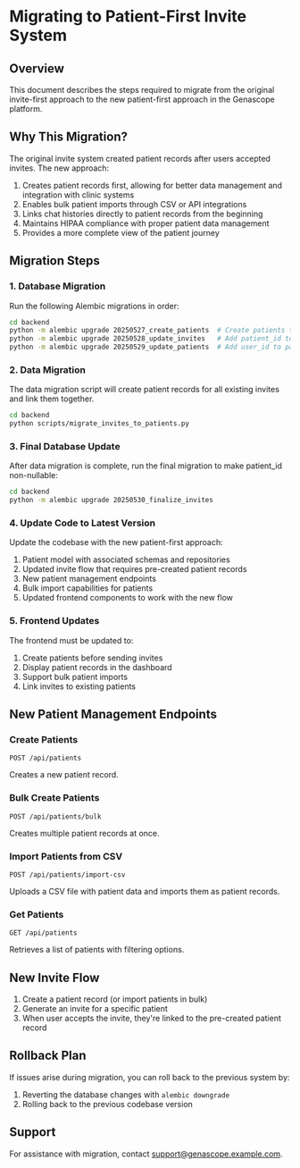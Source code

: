 # Migrating to Patient-First Invite System

## Overview

This document describes the steps required to migrate from the original invite-first approach to the new patient-first approach in the Genascope platform.

## Why This Migration?

The original invite system created patient records after users accepted invites. The new approach:

1. Creates patient records first, allowing for better data management and integration with clinic systems
2. Enables bulk patient imports through CSV or API integrations
3. Links chat histories directly to patient records from the beginning
4. Maintains HIPAA compliance with proper patient data management
5. Provides a more complete view of the patient journey

## Migration Steps

### 1. Database Migration

Run the following Alembic migrations in order:

```bash
cd backend
python -m alembic upgrade 20250527_create_patients  # Create patients table
python -m alembic upgrade 20250528_update_invites   # Add patient_id to invites
python -m alembic upgrade 20250529_update_patients  # Add user_id to patients
```

### 2. Data Migration

The data migration script will create patient records for all existing invites and link them together.

```bash
cd backend
python scripts/migrate_invites_to_patients.py
```

### 3. Final Database Update

After data migration is complete, run the final migration to make patient_id non-nullable:

```bash
cd backend
python -m alembic upgrade 20250530_finalize_invites
```

### 4. Update Code to Latest Version

Update the codebase with the new patient-first approach:

1. Patient model with associated schemas and repositories
2. Updated invite flow that requires pre-created patient records
3. New patient management endpoints
4. Bulk import capabilities for patients
5. Updated frontend components to work with the new flow

### 5. Frontend Updates

The frontend must be updated to:

1. Create patients before sending invites
2. Display patient records in the dashboard
3. Support bulk patient imports
4. Link invites to existing patients

## New Patient Management Endpoints

### Create Patients

```
POST /api/patients
```

Creates a new patient record.

### Bulk Create Patients

```
POST /api/patients/bulk
```

Creates multiple patient records at once.

### Import Patients from CSV

```
POST /api/patients/import-csv
```

Uploads a CSV file with patient data and imports them as patient records.

### Get Patients

```
GET /api/patients
```

Retrieves a list of patients with filtering options.

## New Invite Flow

1. Create a patient record (or import patients in bulk)
2. Generate an invite for a specific patient
3. When user accepts the invite, they're linked to the pre-created patient record

## Rollback Plan

If issues arise during migration, you can roll back to the previous system by:

1. Reverting the database changes with `alembic downgrade`
2. Rolling back to the previous codebase version

## Support

For assistance with migration, contact support@genascope.example.com.
